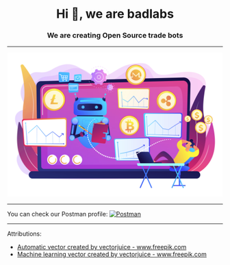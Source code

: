 <h1 align="center">Hi 👋, we are <b>badlabs</b></h1>
<h3 align="center">We are creating Open Source trade bots</h3>

<hr>

![](profile/source/19197542.jpg)

<hr>

<span>
  You can check our Postman profile:
  
  <a href="https://www.postman.com/bad-labs" target="_blank">
    <img alt=Postman src="https://user-images.githubusercontent.com/2676579/34940598-17cc20f0-f9be-11e7-8c6d-f0190d502d64.png" width="40" height="40">
  </a>
</span>

<hr>

Attributions:
<ul>
  <li><a href='https://www.freepik.com/vectors/automatic'>Automatic vector created by vectorjuice - www.freepik.com</a></li>
  <li><a href='https://www.freepik.com/vectors/machine-learning'>Machine learning vector created by vectorjuice - www.freepik.com</a></li>
</ul>
